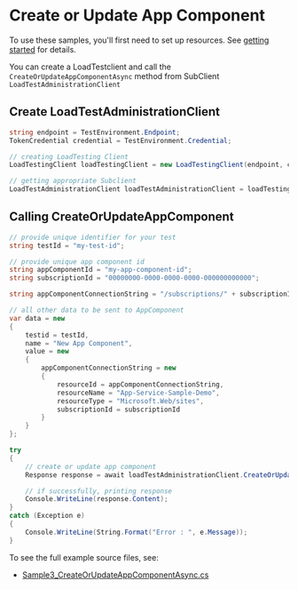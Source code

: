 # Create or Update App Component

To use these samples, you'll first need to set up resources. See [getting started](https://github.com/Azure/azure-sdk-for-net/blob/main/sdk/loadtestservice/Azure.Developer.LoadTesting/README.md#getting-started) for details.

You can create a LoadTestclient and call the `CreateOrUpdateAppComponentAsync` method from SubClient `LoadTestAdministrationClient`

## Create LoadTestAdministrationClient
```C# Snippet:Azure_Developer_LoadTesting_CreatingClient
string endpoint = TestEnvironment.Endpoint;
TokenCredential credential = TestEnvironment.Credential;

// creating LoadTesting Client
LoadTestingClient loadTestingClient = new LoadTestingClient(endpoint, credential);

// getting appropriate Subclient
LoadTestAdministrationClient loadTestAdministrationClient = loadTestingClient.getLoadTestAdministration();
```

## Calling CreateOrUpdateAppComponent
```C# Snippet:Azure_Developer_LoadTesting_CreateOrUpdateAppComponentAsync
// provide unique identifier for your test
string testId = "my-test-id";

// provide unique app component id
string appComponentId = "my-app-component-id";
string subscriptionId = "00000000-0000-0000-0000-000000000000";

string appComponentConnectionString = "/subscriptions/" + subscriptionId + "/resourceGroups/App-Service-Sample-Demo-rg/providers/Microsoft.Web/sites/App-Service-Sample-Demo";

// all other data to be sent to AppComponent
var data = new
{
    testid = testId,
    name = "New App Component",
    value = new
    {
        appComponentConnectionString = new
        {
            resourceId = appComponentConnectionString,
            resourceName = "App-Service-Sample-Demo",
            resourceType = "Microsoft.Web/sites",
            subscriptionId = subscriptionId
        }
    }
};

try
{
    // create or update app component
    Response response = await loadTestAdministrationClient.CreateOrUpdateAppComponentAsync(appComponentId, RequestContent.Create(data));

    // if successfully, printing response
    Console.WriteLine(response.Content);
}
catch (Exception e)
{
    Console.WriteLine(String.Format("Error : ", e.Message));
}
```
To see the full example source files, see:
* [Sample3_CreateOrUpdateAppComponentAsync.cs](https://github.com/Azure/azure-sdk-for-net/blob/main/sdk/loadtestservice/Azure.Developer.LoadTesting/tests/Samples/Sample3_CreateOrUpdateAppComponentAsync.cs)
